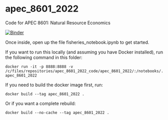 # apec_8601_2022
Code for APEC 8601: Natural Resource Economics

[![Binder](https://mybinder.org/badge_logo.svg)](https://mybinder.org/v2/gh/jandrewjohnson/apec_8601_2022/HEAD)

Once inside, open up the file fisheries_notebook.ipynb to get started.

If you want to run this locally (and assuming you have Docker installed), run the following command in this folder:

    docker run -it -p 8888:8888 -v /c/files/repositories/apec_8601_2022_code/apec_8601_2022/:/notebooks/. apec_8601_2022

If you need to build the docker image first, run:
    
    docker build --tag apec_8601_2022 .

Or if you want a complete rebuild:

    docker build --no-cache --tag apec_8601_2022 .